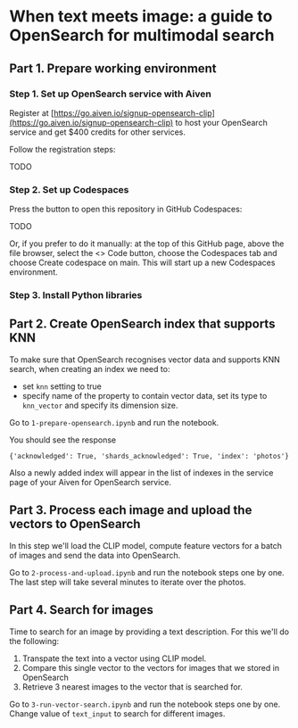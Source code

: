 # When text meets image: a guide to OpenSearch for multimodal search

## Part 1. Prepare working environment

### Step 1. Set up OpenSearch service with Aiven

Register at [https://go.aiven.io/signup-opensearch-clip](https://go.aiven.io/signup-opensearch-clip) to host your OpenSearch service and get $400 credits for other services.

Follow the registration steps:

TODO

### Step 2. Set up Codespaces
Press the button to open this repository in GitHub Codespaces:

TODO

Or, if you prefer to do it manually: at the top of this GitHub page, above the file browser, select the <> Code button, choose the Codespaces tab and choose Create codespace on main. This will start up a new Codespaces environment.


### Step 3. Install Python libraries



## Part 2. Create OpenSearch index that supports KNN

To make sure that OpenSearch recognises vector data and supports KNN search, when creating an index we need to:
- set `knn` setting to true
- specify name of the property to contain vector data, set its type to `knn_vector` and specify its dimension size.

Go to `1-prepare-opensearch.ipynb` and run the notebook.

You should see the response 

```
{'acknowledged': True, 'shards_acknowledged': True, 'index': 'photos'}
```

Also a newly added index will appear in the list of indexes in the service page of your Aiven for OpenSearch service.

## Part 3. Process each image and upload the vectors to OpenSearch

In this step we'll load the CLIP model, compute feature vectors for a batch of images and send the data into OpenSearch.

Go to `2-process-and-upload.ipynb` and run the notebook steps one by one. The last step will take several minutes to iterate over the photos.

## Part 4. Search for images

Time to search for an image by providing a text description. For this we'll do the following:

1. Transpate the text into a vector using CLIP model.
2. Compare this single vector to the vectors for images that we stored in OpenSearch
3. Retrieve 3 nearest images to the vector that is searched for.

Go to `3-run-vector-search.ipynb` and run the notebook steps one by one. 
Change value of ``text_input`` to search for different images.

 
